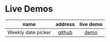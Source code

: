 # Live Demos

|name|address|live demo|
|:---:|:---:|:---:|
|Weekly date picker| [github](https://github.com/littleGauze/weekly-date-picker) | [demo](https://littlegauze.github.io/weekly-date-picker/)|
